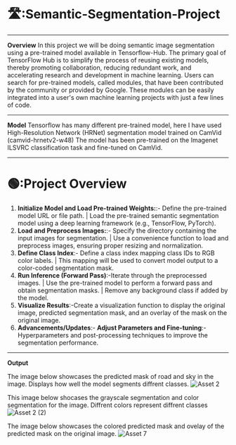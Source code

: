 # 🛣️:Semantic-Segmentation-Project

----------------------------------------------------------------------------------------------------------------------------------------------------------------------

**Overview**
In this project we will be doing semantic image segmentation using a pre-trained model available in Tensorflow-Hub.
The primary goal of TensorFlow Hub is to simplify the process of reusing existing models, thereby promoting collaboration, reducing redundant work, and accelerating research and development in machine learning. Users can search for pre-trained models, called modules, that have been contributed by the community or provided by Google. These modules can be easily integrated into a user's own machine learning projects with just a few lines of code.

----------------------------------------------------------------------------------------------------------------------------------------------------------------------

**Model**
Tensorflow has many different pre-trained model, here I have used High-Resolution Network (HRNet) segmentation model trained on CamVid (camvid-hrnetv2-w48)
The model has been pre-trained on the Imagenet ILSVRC classification task and fine-tuned on CamVid.

----------------------------------------------------------------------------------------------------------------------------------------------------------------------

# 🟢:Project Overview

1. **Initialize Model and Load Pre-trained Weights:**:- Define the pre-trained model URL or file path. | Load the pre-trained semantic segmentation model using a deep learning framework (e.g., TensorFlow, PyTorch).
2. **Load and Preprocess Images:**:- Specify the directory containing the input images for segmentation. | Use a convenience function to load and preprocess images, ensuring proper resizing and normalization.
3. **Define Class Index**:- Define a class index mapping class IDs to RGB color labels. | This mapping will be used to convert model output to a color-coded segmentation mask.
4. **Run Inference (Forward Pass)**:-Iterate through the preprocessed images. | Use the pre-trained model to perform a forward pass and obtain segmentation masks. | Remove any background class if added by the model.
5. **Visualize Results**:-Create a visualization function to display the original image, predicted segmentation mask, and an overlay of the mask on the original image.
6. **Advancements/Updates**:- **Adjust Parameters and Fine-tuning**:- Hyperparameters and post-processing techniques to improve the segmentation performance.

--------------------------------------------------------------------------------------------------------------------------------------------------------------------------------------------------------------------
**Output**

The image below showcases the predicted mask of road and sky in the image. Displays how well the model segments diffrent classes.
![Asset 2](https://github.com/Mufaddalbadani/Image-Segmentation-Project/assets/62328487/099c85e1-4ad8-4d60-99a9-ef844a702ef6)

This image below shocases the grayscale segmentation and color segmentation for the image. Diffrent colors represent diffrent classes
![Asset 2 (2)](https://github.com/Mufaddalbadani/Image-Segmentation-Project/assets/62328487/82c95022-ca9f-424c-959c-1b26cab73a98)

The image below showcases the colored predicted mask and ovelay of the predicted mask on the original image.
![Asset 7](https://github.com/Mufaddalbadani/Image-Segmentation-Project/assets/62328487/21a201e2-7564-435a-b96b-3ab7f921976b)

